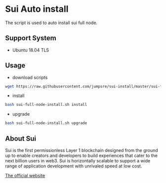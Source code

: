 # Sui Auto install

The script is used to auto install sui full node.

## Support System

* Ubuntu 18.04 TLS
## Usage

* download scripts

```bash
wget https://raw.githubusercontent.com/jumpsre/sui-install/master/sui-full-node-install.sh
```

* install

```bash
bash sui-full-node-install.sh install
```

* upgrade

```bash
bash sui-full-node-install.sh upgrade
```

## About Sui

Sui is the first permissionless Layer 1 blockchain designed from the ground up to enable creators and developers to build experiences that cater to the next billion users in web3. Sui is horizontally scalable to support a wide range of application development with unrivaled speed at low cost.

[The official website](https://sui.io/)
